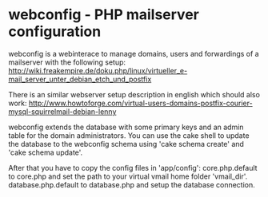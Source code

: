 webconfig - PHP mailserver configuration
=========

webconfig is a webinterace to manage domains, users and forwardings of a mailserver with the following setup:
http://wiki.freakempire.de/doku.php/linux/virtueller_e-mail_server_unter_debian_etch_und_postfix

There is an similar webserver setup description in english which should also work:
http://www.howtoforge.com/virtual-users-domains-postfix-courier-mysql-squirrelmail-debian-lenny


webconfig extends the database with some primary keys and an admin table for the domain administrators.
You can use the cake shell to update the database to the webconfig schema using 'cake schema create' and 'cake schema update'.

After that you have to copy the config files in 'app/config':
core.php.default to core.php and set the path to your virtual vmail home folder 'vmail_dir'.
database.php.default to database.php and setup the database connection.